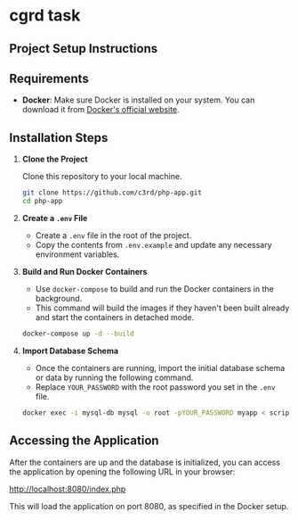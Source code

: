 
# cgrd task

## Project Setup Instructions

## Requirements

- **Docker**: Make sure Docker is installed on your system. You can download it from [Docker's official website](https://www.docker.com/get-started).

## Installation Steps

1. **Clone the Project**

   Clone this repository to your local machine.

   ```bash
   git clone https://github.com/c3rd/php-app.git
   cd php-app
   ```

2. **Create a `.env` File**

   - Create a `.env` file in the root of the project.
   - Copy the contents from `.env.example` and update any necessary environment variables.

3. **Build and Run Docker Containers**

   - Use `docker-compose` to build and run the Docker containers in the background.
   - This command will build the images if they haven't been built already and start the containers in detached mode.

   ```bash
   docker-compose up -d --build
   ```

4. **Import Database Schema**

   - Once the containers are running, import the initial database schema or data by running the following command.
   - Replace `YOUR_PASSWORD` with the root password you set in the `.env` file.

   ```bash
   docker exec -i mysql-db mysql -u root -pYOUR_PASSWORD myapp < script.sql
   ```

## Accessing the Application

After the containers are up and the database is initialized, you can access the application by opening the following URL in your browser:

[http://localhost:8080/index.php](http://localhost:8080/index.php)

This will load the application on port 8080, as specified in the Docker setup.